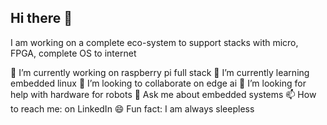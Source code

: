 ## Hi there 👋

I am working on a complete eco-system to support stacks with micro, FPGA, complete OS to internet

🔭 I’m currently working on raspberry pi full stack
🌱 I’m currently learning embedded linux
👯 I’m looking to collaborate on edge ai
🤔 I’m looking for help with hardware for robots
💬 Ask me about embedded systems
📫 How to reach me: on LinkedIn
😄 Fun fact: I am always sleepless

<!-- 
**reddyp4/reddyp4** is a ✨ _special_ ✨ repository because its `README.md` (this file) appears on your GitHub profile.

Here are some ideas to get you started:

-->
